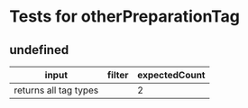 # Tests for otherPreparationTag

## undefined

| input                 | filter | expectedCount |
| --------------------- | ------ | ------------- |
| returns all tag types |        | 2             |